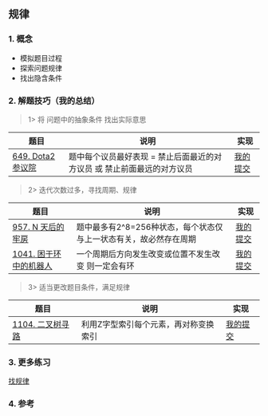 ## 规律

### 1. 概念

- 模拟题目过程
- 探索问题规律
- 找出隐含条件

### 2. 解题技巧（我的总结）

> 1> 将 问题中的抽象条件 找出实际意思 
> 
| 题目                                                                            | 说明                                     | 实现                                                                            |
|-------------------------------------------------------------------------------|----------------------------------------|-------------------------------------------------------------------------------|
| [649. Dota2 参议院](https://leetcode.cn/problems/dota2-senate/description/) | 题中每个议员最好表现 = 禁止后面最近的对方议员 或 禁止前面最远的对方议员 | [我的提交](https://leetcode.cn/problems/dota2-senate/submissions/489933502/) |


> 2> 迭代次数过多，寻找周期、规律
>
| 题目                                                                           | 说明                                   | 实现                                                                            |
|------------------------------------------------------------------------------|--------------------------------------|-------------------------------------------------------------------------------|
| [957. N 天后的牢房](https://leetcode.cn/problems/prison-cells-after-n-days/description/) | 题中最多有2^8=256种状态，每个状态仅与上一状态有关，故必然存在周期 | [我的提交](https://leetcode.cn/problems/prison-cells-after-n-days/submissions/490928555/) |
| [1041. 困于环中的机器人](https://leetcode.cn/problems/robot-bounded-in-circle/description/) | 一个周期后方向发生改变或位置不发生改变 则一定会有环           | [我的提交](https://leetcode.cn/problems/robot-bounded-in-circle/submissions/491787188/) |

> 3> 适当更改题目条件，满足规律
>
| 题目                                                                           | 说明                  | 实现                                                                            |
|------------------------------------------------------------------------------|---------------------|-------------------------------------------------------------------------------|
| [1104. 二叉树寻路](https://leetcode.cn/problems/path-in-zigzag-labelled-binary-tree/description/) | 利用Z字型索引每个元素，再对称变换索引 | [我的提交](https://leetcode.cn/problems/path-in-zigzag-labelled-binary-tree/submissions/492205983/) |



### 3. 更多练习

[找规律](https://blog.csdn.net/qq_49723651/article/details/123485604)

### 4. 参考 
